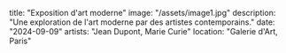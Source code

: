 title: "Exposition d'art moderne"
image: "/assets/image1.jpg"
description: "Une exploration de l'art moderne par des artistes contemporains."
date: "2024-09-09"
artists: "Jean Dupont, Marie Curie"
location: "Galerie d'Art, Paris"